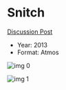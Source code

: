 # Snitch

[Discussion Post](https://www.avsforum.com/threads/bass-eq-for-filtered-movies.2995212/post-58317138)

* Year: 2013
* Format: Atmos

![img 0](https://i.imgur.com/lr4rqF2.jpg)

![img 1](https://i.imgur.com/up0BDJp.png)

